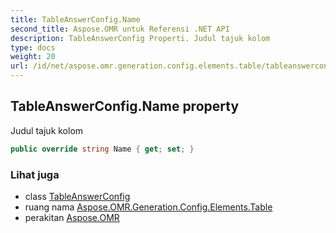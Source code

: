 ```yaml
---
title: TableAnswerConfig.Name
second_title: Aspose.OMR untuk Referensi .NET API
description: TableAnswerConfig Properti. Judul tajuk kolom
type: docs
weight: 20
url: /id/net/aspose.omr.generation.config.elements.table/tableanswerconfig/name/
---
```

## TableAnswerConfig.Name property

Judul tajuk kolom

```csharp
public override string Name { get; set; }
```

### Lihat juga

* class [TableAnswerConfig](../)
* ruang nama [Aspose.OMR.Generation.Config.Elements.Table](../../tableanswerconfig/)
* perakitan [Aspose.OMR](../../../)


